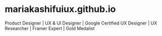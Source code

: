 # mariakashifuiux.github.io
Product Designer | UX &amp; UI Designer | Google Certified UX Designer | UX Researcher | Framer Expert | Gold Medalist
